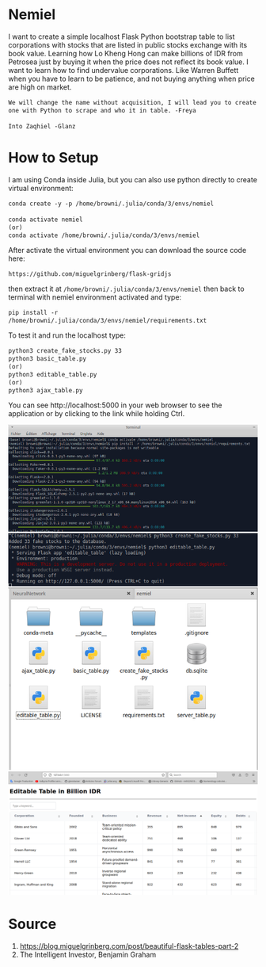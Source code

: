 # Nemiel
I want to create a simple localhost Flask Python bootstrap table to list corporations with stocks that are listed in public stocks exchange with its book value. Learning how Lo Kheng Hong can make billions of IDR from Petrosea just by buying it when the price does not reflect its book value. I want to learn how to find undervalue corporations. Like Warren Buffett when you have to learn to be patience, and not buying anything when price are high on market. 

```
We will change the name without acquisition, I will lead you to create one with Python to scrape and who it in table. -Freya

Into Zaqhiel -Glanz
```

# How to Setup

I am using Conda inside Julia, but you can also use python directly to create virtual environment:
```
conda create -y -p /home/browni/.julia/conda/3/envs/nemiel

conda activate nemiel
(or)
conda activate /home/browni/.julia/conda/3/envs/nemiel

```

After activate the virtual environment you can download the source code here:

```
https://github.com/miguelgrinberg/flask-gridjs
```

then extract it at `/home/browni/.julia/conda/3/envs/nemiel` then back to terminal with nemiel environment activated and type:

```
pip install -r /home/browni/.julia/conda/3/envs/nemiel/requirements.txt

```

To test it and run the localhost type:

```
python3 create_fake_stocks.py 33
python3 basic_table.py
(or)
python3 editable_table.py
(or)
python3 ajax_table.py
```

You can see http://localhost:5000 in your web browser to see the application or by clicking to the link while holding Ctrl.

![Nemiel](https://github.com/glanzkaiser/Nemiel/blob/main/Nemiel1.png)
![Nemiel](https://github.com/glanzkaiser/Nemiel/blob/main/Nemiel2.png)
![Nemiel](https://github.com/glanzkaiser/Nemiel/blob/main/Nemiel3.png)
![Nemiel](https://github.com/glanzkaiser/Nemiel/blob/main/Nemiel4.png)

# Source

1. https://blog.miguelgrinberg.com/post/beautiful-flask-tables-part-2
2. The Intelligent Investor, Benjamin Graham
